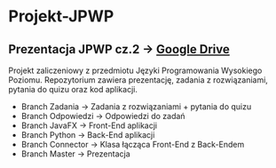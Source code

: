 # Projekt-JPWP

## Prezentacja JPWP cz.2 -> [Google Drive](https://drive.google.com/drive/folders/1AdJty02js9UCp7Xws-nGcarVK6lLuhxU)

Projekt zaliczeniowy z przedmiotu Języki Programowania Wysokiego Poziomu. Repozytorium zawiera prezentację, zadania z rozwiązaniami, pytania do quizu oraz kod aplikacji.

* Branch Zadania -> Zadania z rozwiązaniami + pytania do quizu
* Branch Odpowiedzi -> Odpowiedzi do zadań
* Branch JavaFX -> Front-End aplikacji
* Branch Python -> Back-End aplikacji
* Branch Connector -> Klasa łącząca Front-End z Back-Endem
* Branch Master -> Prezentacja
